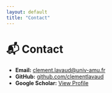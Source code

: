 ```yaml
---
layout: default
title: "Contact"
---
```


# 📬 Contact

- **Email:** clement.lavaud@univ-amu.fr
- **GitHub:** [github.com/clementlavaud](https://github.com/clementlavaud)   
- **Google Scholar:** [View Profile](https://scholar.google.com)  
